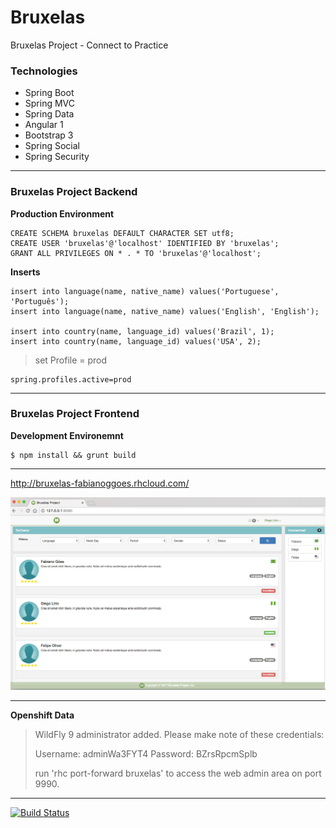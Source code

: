 # Bruxelas
Bruxelas Project - Connect to Practice

### Technologies   

* Spring Boot
* Spring MVC
* Spring Data
* Angular 1
* Bootstrap 3
* Spring Social
* Spring Security

------   

### Bruxelas Project Backend

**Production Environment**

```   
CREATE SCHEMA bruxelas DEFAULT CHARACTER SET utf8;
CREATE USER 'bruxelas'@'localhost' IDENTIFIED BY 'bruxelas';
GRANT ALL PRIVILEGES ON * . * TO 'bruxelas'@'localhost';
```   

**Inserts**   

```
insert into language(name, native_name) values('Portuguese', 'Português');
insert into language(name, native_name) values('English', 'English');

insert into country(name, language_id) values('Brazil', 1);
insert into country(name, language_id) values('USA', 2);
```   


> set Profile = prod   

``` 
spring.profiles.active=prod
```   

------    

### Bruxelas Project Frontend

**Development Environemnt**   

```
$ npm install && grunt build
```

------    

http://bruxelas-fabianoggoes.rhcloud.com/

![Dash](doc/dash-1.0.JPG)

------

**Openshift Data**

>  WildFly 9 administrator added.  Please make note of these credentials:
>
>   Username: adminWa3FYT4
>   Password: BZrsRpcmSplb
>   
>   run 'rhc port-forward bruxelas' to access the web admin area on port 9990.

------   

[![Build Status](https://travis-ci.org/fabianogoes/bruxelas.svg?branch=master)](https://travis-ci.org/fabianogoes/bruxelas)
